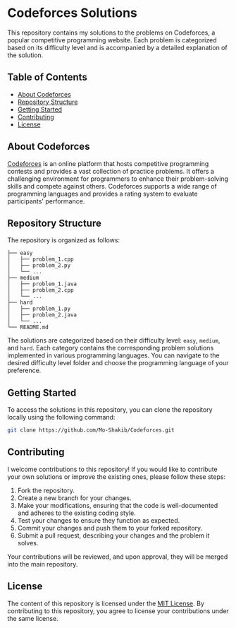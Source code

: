 # Codeforces Solutions

This repository contains my solutions to the problems on Codeforces, a popular competitive programming website. Each problem is categorized based on its difficulty level and is accompanied by a detailed explanation of the solution.

## Table of Contents

- [About Codeforces](#about-codeforces)
- [Repository Structure](#repository-structure)
- [Getting Started](#getting-started)
- [Contributing](#contributing)
- [License](#license)

## About Codeforces

[Codeforces](https://codeforces.com/) is an online platform that hosts competitive programming contests and provides a vast collection of practice problems. It offers a challenging environment for programmers to enhance their problem-solving skills and compete against others. Codeforces supports a wide range of programming languages and provides a rating system to evaluate participants' performance.

## Repository Structure

The repository is organized as follows:

```
├── easy
│   ├── problem_1.cpp
│   ├── problem_2.py
│   └── ...
├── medium
│   ├── problem_1.java
│   ├── problem_2.cpp
│   └── ...
├── hard
│   ├── problem_1.py
│   ├── problem_2.java
│   └── ...
└── README.md
```

The solutions are categorized based on their difficulty level: `easy`, `medium`, and `hard`. Each category contains the corresponding problem solutions implemented in various programming languages. You can navigate to the desired difficulty level folder and choose the programming language of your preference.

## Getting Started

To access the solutions in this repository, you can clone the repository locally using the following command:

```bash
git clone https://github.com/Mo-Shakib/Codeforces.git
```

## Contributing

I welcome contributions to this repository! If you would like to contribute your own solutions or improve the existing ones, please follow these steps:

1. Fork the repository.
2. Create a new branch for your changes.
3. Make your modifications, ensuring that the code is well-documented and adheres to the existing coding style.
4. Test your changes to ensure they function as expected.
5. Commit your changes and push them to your forked repository.
6. Submit a pull request, describing your changes and the problem it solves.

Your contributions will be reviewed, and upon approval, they will be merged into the main repository.

## License

The content of this repository is licensed under the [MIT License](LICENSE). By contributing to this repository, you agree to license your contributions under the same license.